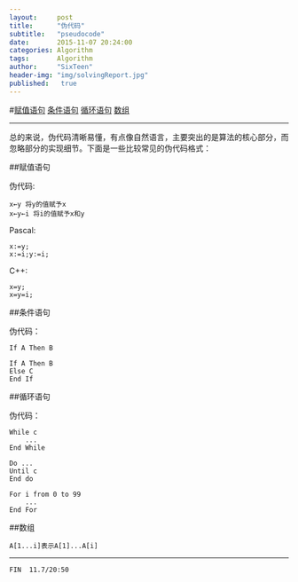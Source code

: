 ```yaml
---
layout:     post
title:      "伪代码"
subtitle:   "pseudocode"
date:       2015-11-07 20:24:00
categories: Algorithm
tags:       Algorithm
author:     "SixTeen"
header-img: "img/solvingReport.jpg"
published:   true
---
```


#<a href="#01">赋值语句</a> <a href="#02">条件语句</a> <a href="#03">循环语句</a> <a href="#04">数组</a> 

---

总的来说，伪代码清晰易懂，有点像自然语言，主要突出的是算法的核心部分，而忽略部分的实现细节。下面是一些比较常见的伪代码格式：

##<a name="01"></a>赋值语句

伪代码:

    x←y 将y的值赋予x
    x←y←i 将i的值赋予x和y

Pascal:

    x:=y;
    x:=i;y:=i;

C++:

    x=y;
    x=y=i;

##<a name="02"/>条件语句

伪代码：

    If A Then B
    
    If A Then B
    Else C
    End If

##<a name = "03"/>循环语句

伪代码：
    
    While c
        ...
    End While
    
    Do ...
    Until c
    End do

    For i from 0 to 99
        ...
    End For

##<a name = "04"/>数组
    
    A[1...i]表示A[1]...A[i]

----
    FIN  11.7/20:50
